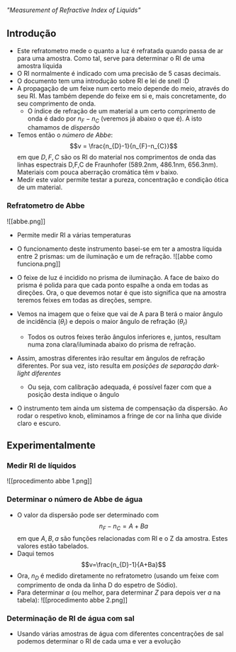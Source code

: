 ###### "Measurement of Refractive Index of Liquids"

## Introdução
- Este refratometro mede o quanto a luz é refratada quando passa de ar para uma amostra. Como tal, serve para determinar o RI de uma amostra líquida
- O RI normalmente é indicado com uma precisão de 5 casas decimais.
- O documento tem uma introdução sobre RI e lei de snell :D
- A propagação de um feixe num certo meio depende do meio, através do seu RI. Mas também depende do feixe em si e, mais concretamente, do seu comprimento de onda. 
    - O índice de refração de um material a um certo comprimento de onda é dado por $n_{F}-n_{C}$ (veremos já abaixo o que é). A isto chamamos de *dispersão*
- Temos então o *número de Abbe*:
$$v = \frac{n_{D}-1}{n_{F}-n_{C}}$$
em que $D,F,C$ são os RI do material nos comprimentos de onda das linhas espectrais D,F,C de Fraunhofer (589.2nm, 486.1nm, 656.3nm). Materiais com pouca aberração cromática têm $v$ baixo.
- Medir este valor permite testar a pureza, concentração e condição ótica de um material.

### Refratometro de Abbe
![[abbe.png]]
- Permite medir RI a várias temperaturas
- O funcionamento deste instrumento basei-se em ter a amostra líquida entre 2 prismas: um de iluminação e um de refração.
![[abbe como funciona.png]]
- O feixe de luz é incidido no prisma de iluminação. A face de baixo do prisma é polida para que cada ponto espalhe a onda em todas as direções. Ora, o que devemos notar é que isto significa que na amostra teremos feixes em todas as direções, sempre.
- Vemos na imagem que o feixe que vai de A para B terá o maior ângulo de incidência ($\theta_{i}$) e depois o maior ângulo de refração $(\theta_{r})$
    - Todos os outros feixes terão ângulos inferiores e, juntos, resultam numa zona clara/iluminada abaixo do prisma de refração.

- Assim, amostras diferentes irão resultar em ângulos de refração diferentes. Por sua vez, isto resulta em *posições de separação dark-light diferentes*
    - Ou seja, com calibração adequada, é possível fazer com que a posição desta indique o ângulo 

- O instrumento tem ainda um sistema de compensação da dispersão. Ao rodar o respetivo knob, eliminamos a fringe de cor na linha que divide claro e escuro.

## Experimentalmente
### Medir RI de líquidos
![[procedimento abbe 1.png]]

### Determinar o número de Abbe de água
- O valor da dispersão pode ser determinado com
$$n_{F}-n_{C}=A+Ba$$
em que $A,B,a$ são funções relacionadas com RI e o Z da amostra. Estes valores estão tabelados.
- Daqui temos
$$v=\frac{n_{D}-1}{A+Ba}$$
- Ora, $n_{D}$ é medido diretamente no refratometro (usando um feixe com comprimento de onda da linha D do espetro de Sódio). 
- Para determinar $a$ (ou melhor, para determinar $Z$ para depois ver $a$ na tabela):
![[procedimento abbe 2.png]]

### Determinação de RI de água com sal
- Usando várias amostras de água com diferentes concentrações de sal podemos determinar o RI de cada uma e ver a evolução